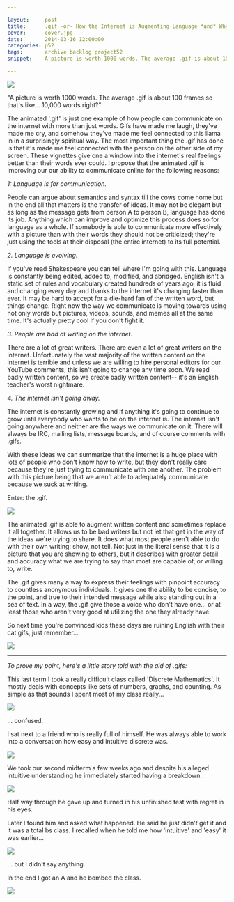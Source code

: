 ```yaml
---

layout:     post
title:      .gif -or- How the Internet is Augmenting Language *and* Why That's Awesome... Part 1
cover:      cover.jpg
date:       2014-03-16 12:00:00
categories: p52
tags:       archive backlog project52
snippet:    A picture is worth 1000 words. The average .gif is about 100 frames so that's like... 100,000 words right? 

---
```


<img src="http://i.imgur.com/4E9rWr6.gif">

"A picture is worth 1000 words. The average .gif is about 100 frames so that's like... 10,000 words right?"

The animated '.gif' is just one example of how people can communicate on the internet with more than just words. Gifs have made me laugh, they've made me cry, and somehow they've made me feel connected to this llama in in a surprisingly spiritual way. The most important thing the .gif has done is that it's made me feel connected with the person on the other side of my screen. These vignettes give one a window into the internet's real feelings better than their words ever could. I propose that the animated .gif is improving our our ability to communicate online for the following reasons:

*1: Language is for communication.*

People can argue about semantics and syntax till the cows come home but in the end all that matters is the transfer of ideas. It may not be elegant but as long as the message gets from person A to person B, language has done its job. Anything which can improve and optimize this process does so for language as a whole. If somebody is able to communicate more effectively with a picture than with their words they should not be criticized; they're just using the tools at their disposal (the entire internet) to its full potential.

*2. Language is evolving.*

If you've read Shakespeare you can tell where I'm going with this. Language is constantly being edited, added to, modified, and abridged. English isn't a static set of rules and vocabulary created hundreds of years ago, it is fluid and changing every day and thanks to the internet it's changing faster than ever. It may be hard to accept for a die-hard fan of the written word, but things change. Right now the way we communicate is moving towards using not only words but pictures, videos, sounds, and memes all at the same time. It's actually pretty cool if you don't fight it. 

*3. People are bad at writing on the internet.*

There are a lot of great writers. There are even a lot of great writers on the internet. Unfortunately the vast majority of the written content on the internet is terrible and unless we are willing to hire personal editors for our YouTube comments, this isn't going to change any time soon. We read badly written content, so we create badly written content-- it's an English teacher's worst nightmare. 

*4. The internet isn't going away.*

 The internet is constantly growing and if anything it's going to continue to grow until everybody who wants to be on the internet is. The internet isn't going anywhere and neither are the ways we communicate on it. There will always be IRC, mailing lists, message boards, and of course comments with .gifs.

With these ideas we can summarize that the internet is a huge place with lots of people who don't know how to write, but they don't really care because they're just trying to communicate with one another. The problem with this picture being that we aren't able to adequately communicate because we suck at writing.

Enter: the .gif.

<img src="http://i.imgur.com/9EAUXe9.gif">

 The animated .gif is able to augment written content and sometimes replace it all together. It allows us to be bad writers but not let that get in the way of the ideas we're trying to share. It does what most people aren't able to do with their own writing: show, not tell. Not just in the literal sense that it is a picture that you are showing to others, but it describes with greater detail and accuracy what we are trying to say than most are capable of, or willing to, write.

The .gif gives many a way to express their feelings with pinpoint accuracy to countless anonymous individuals. It gives one the ability to be concise, to the point, and true to their intended message while also standing out in a sea of text. In a way, the .gif give those a voice who don't have one... or at least those who aren't very good at utilizing the one they already have.

So next time you're convinced kids these days are ruining English with their cat gifs, just remember...

<img src="http://i.imgur.com/VYDHQ9p.gif">

---

*To prove my point, here's a little story told with the aid of .gifs:*

This last term I took a really difficult class called 'Discrete Mathematics'. It mostly deals with concepts like sets of numbers, graphs, and counting. As simple as that sounds I spent most of my class really...

<img src="http://i.imgur.com/N9VTT8C.gif">

... confused.

I sat next to a friend who is really full of himself. He was always able to work into a conversation how easy and intuitive discrete was.

<img src="http://i.imgur.com/3fyJiFZ.gif">

We took our second midterm a few weeks ago and despite his alleged intuitive understanding he immediately started having a breakdown.

<img src="http://i.imgur.com/FOCHWq3.gif">

Half way through he gave up and turned in his unfinished test with regret in his eyes.

Later I found him and asked what happened. He said he just didn't get it and it was a total bs class. I recalled when he told me how 'intuitive' and 'easy' it was earlier... 

<img src="http://i.imgur.com/PzJNBYL.gif">

... but I didn't say anything.

In the end I got an A and he bombed the class. 

<img src="http://i.imgur.com/FczeCkC.gif">
